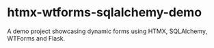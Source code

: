 # htmx-wtforms-sqlalchemy-demo
A demo project showcasing dynamic forms using HTMX, SQLAlchemy, WTForms and Flask.
